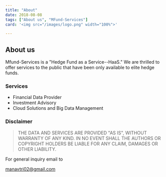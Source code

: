 ```yaml
---
title: "About"
date: 2018-08-08
tags: ["About us", "MFund-Services"]
card: '<img src="/images/logo.png" width="100%">'

---
```



## About us
Mfund-Services is a "Hedge Fund as a Service--HaaS." We are thrilled to offer services to the public that have been only available to elite hedge funds.

### Services
- Financial Data Provider
- Investment Advisory
- Cloud Solutions and Big Data Management

### Disclaimer
>THE DATA AND SERVICES ARE PROVIDED "AS IS", WITHOUT WARRANTY OF ANY KIND. 
IN NO EVENT SHALL THE AUTHORS OR COPYRIGHT HOLDERS BE LIABLE FOR ANY CLAIM, DAMAGES OR OTHER
LIABILITY.

For general inquiry email to 

manavtri02@gmail.com


